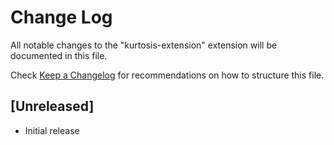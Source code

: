 # Change Log

All notable changes to the "kurtosis-extension" extension will be documented in this file.

Check [Keep a Changelog](http://keepachangelog.com/) for recommendations on how to structure this file.

## [Unreleased]

- Initial release